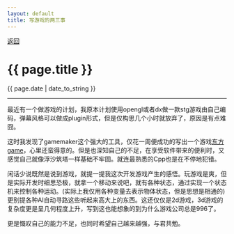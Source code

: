 ```yaml
---
layout: default
title: 写游戏的两三事
---
```

<a href="https://wangxiaozhi123.github.io">返回</a>
<h1>{{ page.title }}</h1>
<p>{{ page.date | date_to_string }}</p>
<hr>
最近有一个做游戏的计划，我原本计划使用opengl或者dx做一款stg游戏由自己编码，弹幕风格可以做成plugin形式，但是仅构思几个小时就放弃了，原因是有点难 囧。

这时我发现了gamemaker这个强大的工具，仅花一周便成功的写出一个游戏[东方game](https://github.com/wangxiaozhi123/dongfang-game)，心里还蛮得意的。但是也深知自己的不足，在享受软件带来的便利时，又感觉自己就像浮沙筑塔一样基础不牢固。就连最熟悉的Cpp也是在不停地犯错。

闲话少说既然是说到游戏，就提一提我这次开发游戏产生的感悟。玩游戏是爽，但是实际开发时细思恐极，就拿一个移动来说吧，就有各种状态，通过实现一个状态机来控制各种运动。(实际上我仅用各种变量去表示物体状态，但是思想是相通的)更别提各种AI自动寻路这些听起来高大上的东西。这还仅仅是2d游戏，3d游戏的复杂度更是呈几何程度上升，写到这也能想象的到为什么游戏公司总是996了。

更是慨叹自己的能力不足，也同时希望自己越来越强，与君共勉。
